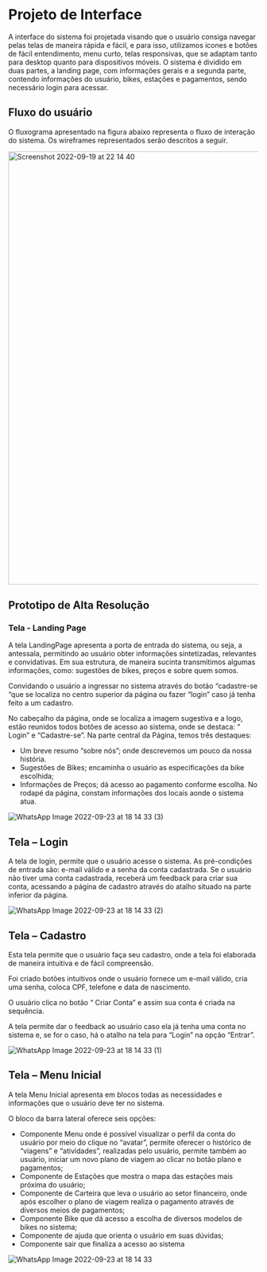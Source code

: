 # Projeto de Interface

A interface do sistema foi projetada visando que o usuário consiga navegar pelas telas de maneira rápida e fácil, e para isso, utilizamos ícones e botões
de fácil entendimento, menu curto, telas responsivas, que se adaptam tanto para desktop quanto para dispositivos móveis. O sistema é dividido em duas
partes, a landing page, com informações gerais e a segunda parte, contendo informações do usuário, bikes, estações e pagamentos, sendo necessário login
para acessar.


## Fluxo do usuário

O fluxograma apresentado na figura abaixo representa o fluxo de interação do sistema. Os wireframes representados serão descritos a seguir.

<td><img width="870" alt="Screenshot 2022-09-19 at 22 14 40" src="https://user-images.githubusercontent.com/101866774/191108302-c814e712-52cb-4e04-a14f-88a097fdf2b3.png"></td>


## Prototipo de Alta Resolução

### Tela - Landing Page

A tela LandingPage apresenta a porta de entrada do sistema, ou seja, a antessala, permitindo ao usuário obter informações sintetizadas, relevantes e convidativas.
Em sua estrutura, de maneira sucinta transmitimos algumas informações, como: sugestões de bikes, preços e sobre quem somos.

Convidando o usuário a ingressar no sistema através do botão “cadastre-se “que se localiza no centro superior da página ou fazer “login” caso já tenha feito a um cadastro.

No cabeçalho da página, onde se localiza a imagem sugestiva e a logo, estão reunidos todos botões de acesso ao sistema, onde se destaca: “ Login” e “Cadastre-se”.
Na parte central da Página, temos três destaques:

* Um breve resumo “sobre nós”; onde descrevemos um pouco da nossa história.
* Sugestões de Bikes; encaminha o usuário as especificações da bike escolhida;
* Informações de Preços; dá acesso ao pagamento conforme escolha.
No rodapé da página, constam informações dos locais aonde o sistema atua.

![WhatsApp Image 2022-09-23 at 18 14 33 (3)](https://user-images.githubusercontent.com/101745127/192058160-353e774d-c255-4249-99a1-a8d1c2a25d8c.jpeg)

## Tela – Login

A tela de login, permite que o usuário acesse o sistema.
As pré-condições de entrada são: e-mail válido e a senha da conta cadastrada.
Se o usuário não tiver uma conta cadastrada, receberá um feedback para criar sua conta, acessando a página de cadastro através do atalho situado na parte inferior da página.

![WhatsApp Image 2022-09-23 at 18 14 33 (2)](https://user-images.githubusercontent.com/101745127/192058161-b7f2cc38-e10f-46f5-ae30-17700b03d135.jpeg)

## Tela – Cadastro

Esta tela permite que o usuário faça seu cadastro, onde a tela foi elaborada de maneira intuitiva e de fácil compreensão.

Foi criado botões intuitivos onde o usuário fornece um e-mail válido, cria uma senha, coloca CPF, telefone e data de nascimento. 

O usuário clica no botão “ Criar Conta” e assim sua conta é criada na sequência.

A tela permite dar o feedback ao usuário caso ela já tenha uma conta no sistema e, se for o caso, há o atalho na tela para “Login” na opção “Entrar”. 

![WhatsApp Image 2022-09-23 at 18 14 33 (1)](https://user-images.githubusercontent.com/101745127/192058162-2b635604-9731-42b0-9036-b2593325897b.jpeg)

## Tela – Menu Inicial

A tela Menu Inicial apresenta em blocos todas as necessidades e informações que o usuário deve ter no sistema.

O bloco da barra lateral oferece seis opções:

* Componente Menu onde é possível visualizar o perfil da conta do usuário por meio do clique no “avatar”, permite oferecer o histórico de “viagens” e “atividades”, realizadas pelo usuário, permite também ao usuário, iniciar um novo plano de viagem ao clicar no botão plano e pagamentos;  
* Componente de Estações que mostra o mapa das estações mais próxima do usuário;
* Componente de Carteira que leva o usuário ao setor financeiro, onde após escolher o plano de viagem realiza o pagamento através de diversos meios de pagamentos;
* Componente Bike que dá acesso a escolha de diversos modelos de bikes no sistema;
* Componente de ajuda que orienta o usuário em suas dúvidas;
* Componente sair que finaliza a acesso ao sistema

![WhatsApp Image 2022-09-23 at 18 14 33](https://user-images.githubusercontent.com/101745127/192058164-83f27e5b-020f-4400-ac84-5ba42e6bdc96.jpeg)



